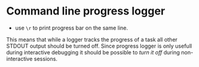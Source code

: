 # Command line progress logger
- use `\r` to print progress bar on the same line.

This means that while a logger tracks the progress of a task all other STDOUT output should be turned off.
Since progress logger is only usefull during interactive debugging it should be possible to *turn it off* during 
non-interactive sessions.
